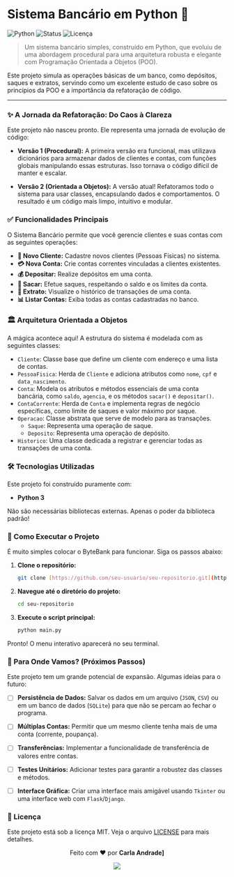 # Sistema Bancário em Python 🏦

![Python](https://img.shields.io/badge/python-3.8%2B-blue.svg)
![Status](https://img.shields.io/badge/status-conclu%C3%ADdo-green.svg)
![Licença](https://img.shields.io/badge/licen%C3%A7a-MIT-lightgrey.svg)

> Um sistema bancário simples, construído em Python, que evoluiu de uma abordagem procedural para uma arquitetura robusta e elegante com Programação Orientada a Objetos (POO).

Este projeto simula as operações básicas de um banco, como depósitos, saques e extratos, servindo como um excelente estudo de caso sobre os princípios da POO e a importância da refatoração de código.

---

### ✨ A Jornada da Refatoração: Do Caos à Clareza

Este projeto não nasceu pronto. Ele representa uma jornada de evolução de código:

* **Versão 1 (Procedural):** A primeira versão era funcional, mas utilizava dicionários para armazenar dados de clientes e contas, com funções globais manipulando essas estruturas. Isso tornava o código difícil de manter e escalar.

* **Versão 2 (Orientada a Objetos):** A versão atual! Refatoramos todo o sistema para usar classes, encapsulando dados e comportamentos. O resultado é um código mais limpo, intuitivo e modular.

### ✅ Funcionalidades Principais

O Sistema Bancário permite que você gerencie clientes e suas contas com as seguintes operações:

* **🧑 Novo Cliente:** Cadastre novos clientes (Pessoas Físicas) no sistema.
* **💳 Nova Conta:** Crie contas correntes vinculadas a clientes existentes.
* **💰 Depositar:** Realize depósitos em uma conta.
* **💸 Sacar:** Efetue saques, respeitando o saldo e os limites da conta.
* **🧾 Extrato:** Visualize o histórico de transações de uma conta.
* **📊 Listar Contas:** Exiba todas as contas cadastradas no banco.



### 🏛️ Arquitetura Orientada a Objetos

A mágica acontece aqui! A estrutura do sistema é modelada com as seguintes classes:

* `Cliente`: Classe base que define um cliente com endereço e uma lista de contas.
* `PessoaFisica`: Herda de `Cliente` e adiciona atributos como `nome`, `cpf` e `data_nascimento`.
* `Conta`: Modela os atributos e métodos essenciais de uma conta bancária, como `saldo`, `agencia`, e os métodos `sacar()` e `depositar()`.
* `ContaCorrente`: Herda de `Conta` e implementa regras de negócio específicas, como limite de saques e valor máximo por saque.
* `Operacao`: Classe abstrata que serve de modelo para as transações.
    * `Saque`: Representa uma operação de saque.
    * `Deposito`: Representa uma operação de depósito.
* `Historico`: Uma classe dedicada a registrar e gerenciar todas as transações de uma conta.


### 🛠️ Tecnologias Utilizadas

Este projeto foi construído puramente com:

* **Python 3**

Não são necessárias bibliotecas externas. Apenas o poder da biblioteca padrão!



### 🚀 Como Executar o Projeto

É muito simples colocar o ByteBank para funcionar. Siga os passos abaixo:

1.  **Clone o repositório:**
    ```bash
    git clone [https://github.com/seu-usuario/seu-repositorio.git](https://github.com/seu-usuario/seu-repositorio.git)
    ```

2.  **Navegue até o diretório do projeto:**
    ```bash
    cd seu-repositorio
    ```

3.  **Execute o script principal:**
    ```bash
    python main.py
    ```

Pronto! O menu interativo aparecerá no seu terminal.


### 🔭 Para Onde Vamos? (Próximos Passos)

Este projeto tem um grande potencial de expansão. Algumas ideias para o futuro:

* [ ] **Persistência de Dados:** Salvar os dados em um arquivo (`JSON`, `CSV`) ou em um banco de dados (`SQLite`) para que não se percam ao fechar o programa.
* [ ] **Múltiplas Contas:** Permitir que um mesmo cliente tenha mais de uma conta (corrente, poupança).
* [ ] **Transferências:** Implementar a funcionalidade de transferência de valores entre contas.
* [ ] **Testes Unitários:** Adicionar testes para garantir a robustez das classes e métodos.
* [ ] **Interface Gráfica:** Criar uma interface mais amigável usando `Tkinter` ou uma interface web com `Flask`/`Django`.


### 📜 Licença

Este projeto está sob a licença MIT. Veja o arquivo [LICENSE](LICENSE) para mais detalhes.



<p align="center">
  Feito com ❤️ por <strong>Carla Andrade]</strong>
</p>
<p align="center">
  <a href="https://www.linkedin.com/in/carlacristinasandrade/]">
    <img src="https://img.shields.io/badge/GitHub-100000?style=for-the-badge&logo=github&logoColor=white" />
  </a>
</p>
